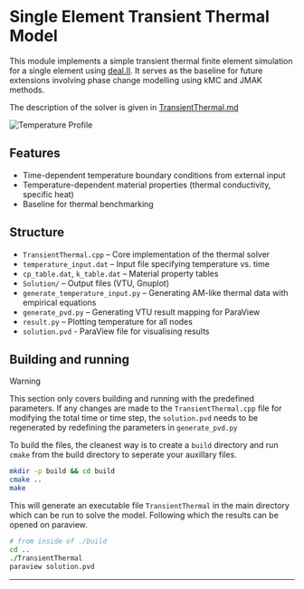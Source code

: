 # Single Element Transient Thermal Model

This module implements a simple transient thermal finite element simulation for a single element using [deal.II](https://dealii.org/). It serves as the baseline for future extensions involving phase change modelling using kMC and JMAK methods.

The description of the solver is given in [TransientThermal.md](./TransientThermal.md)

![Temperature Profile](./temperature_profile.png)

## Features

- Time-dependent temperature boundary conditions from external input
- Temperature-dependent material properties (thermal conductivity, specific heat)
- Baseline for thermal benchmarking

## Structure

- `TransientThermal.cpp` – Core implementation of the thermal solver
- `temperature_input.dat` – Input file specifying temperature vs. time
- `cp_table.dat`, `k_table.dat` – Material property tables
- `Solution/` – Output files (VTU, Gnuplot)
- `generate_temperature_input.py` – Generating AM-like thermal data with empirical equations
- `generate_pvd.py` – Generating VTU result mapping for ParaView
- `result.py` – Plotting temperature for all nodes
- `solution.pvd` - ParaView file for visualising results

## Building and running

> [!WARNING]
>
> This section only covers building and running with the predefined parameters. If any changes are made to the `TransientThermal.cpp` file for modifying
> the total time or time step, the `solution.pvd` needs to be regenerated by redefining the parameters in `generate_pvd.py`

To build the files, the cleanest way is to create a `build` directory and run `cmake` from the build directory to seperate your auxillary files.

```bash
mkdir -p build && cd build
cmake ..
make
```

This will generate an executable file `TransientThermal` in the main directory which can be run to solve the model. Following which the results can be opened on paraview.

```bash
# from inside of ./build
cd ..
./TransientThermal
paraview solution.pvd
```

---

